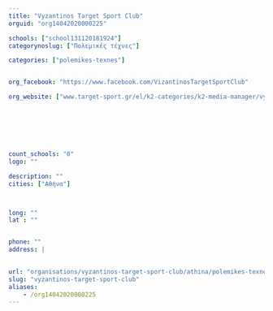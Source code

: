 ```yaml
---
title: "Vyzantinos Target Sport Club"
orguid: "org14042020000225"

schools: ["school131120181924"]
categorynoslug: ["Πολεμικές τέχνες"]

categories: ["polemikes-texnes"]


org_facebook: "https://www.facebook.com/VizantinosTargetSportClub"

org_website: ["www.target-sport.gr/el/k2-categories/k2-media-manager/vyzantinos-syllogos-o-a-k-a"]







count_schools: "0"
logo: ""

description: ""
cities: ["Αθήνα"]



long: ""
lat : ""


phone: ""
address: |
    

url: "organisations/vyzantinos-target-sport-club/athina/polemikes-texnes"
slug: "vyzantinos-target-sport-club"
aliases:
    - /org14042020000225
---
```



